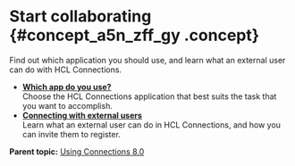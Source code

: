 # Start collaborating {#concept_a5n_zff_gy .concept}

Find out which application you should use, and learn what an external user can do with HCL Connections.

-   **[Which app do you use?](../eucommon/c_eucommon_which_app.md)**  
Choose the HCL Connections application that best suits the task that you want to accomplish.
-   **[Connecting with external users](../eucommon/c_eucommon_ext_user.md)**  
Learn what an external user can do in HCL Connections, and how you can invite them to register.

**Parent topic:** [Using Connections 8.0](../welcome/welcome_end_user.md)

